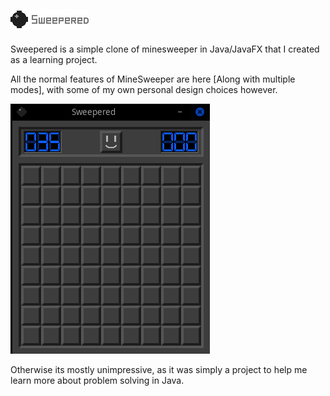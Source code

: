 ![Sweepered](https://github.com/OxygenCobalt/Sweepered/blob/master/markdownData/markdownLogo.png "Sweepered")
------

Sweepered is a simple clone of minesweeper in Java/JavaFX that I created as a learning project.

All the normal features of MineSweeper are here [Along with multiple modes], with some of my own personal design choices however.

![Gameplay](https://github.com/OxygenCobalt/Sweepered/blob/master/markdownData/gameplay.gif "Gameplay")

Otherwise its mostly unimpressive, as it was simply a project to help me learn more about problem solving in Java.
